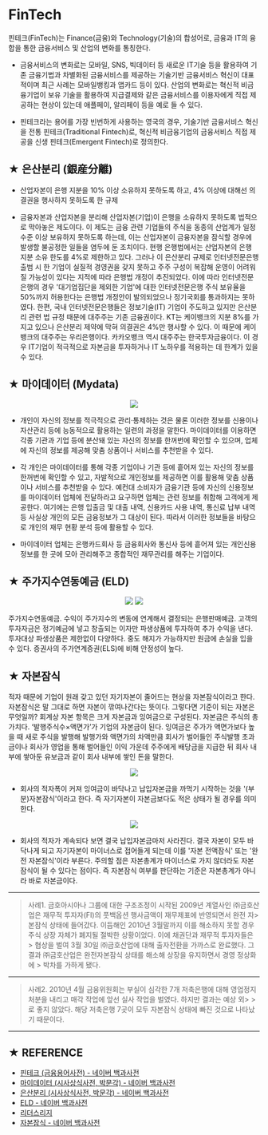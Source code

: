 # FinTech
핀테크(FinTech)는 Finance(금융)와 Technology(기술)의 합성어로, 금융과 IT의 융합을 통한 금융서비스 및 산업의 변화를 통칭한다.

* 금융서비스의 변화로는 모바일, SNS, 빅데이터 등 새로운 IT기술 등을 활용하여 기존 금융기법과 차별화된 금융서비스를 제공하는 기술기반 금융서비스 혁신이 대표적이며 최근 사례는 모바일뱅킹과 앱카드 등이 있다. 산업의 변화로는 혁신적 비금융기업이 보유 기술을 활용하여 지급결제와 같은 금융서비스를 이용자에게 직접 제공하는 현상이 있는데 애플페이, 알리페이 등을 예로 들 수 있다.

* 핀테크라는 용어를 가장 빈번하게 사용하는 영국의 경우, 기술기반 금융서비스 혁신을 전통 핀테크(Traditional Fintech)로, 혁신적 비금융기업의 금융서비스 직접 제공을 신생 핀테크(Emergent Fintech)로 정의한다.

## ★ 은산분리 (銀産分離)
* 산업자본이 은행 지분을 10% 이상 소유하지 못하도록 하고, 4% 이상에 대해선 의결권을 행사하지 못하도록 한 규제

* 금융자본과 산업자본을 분리해 산업자본(기업)이 은행을 소유하지 못하도록 법적으로 막아놓은 제도이다. 이 제도는 금융 관련 기업들의 주식을 동종의 산업계가 일정 수준 이상 보유하지 못하도록 하는데, 이는 산업자본이 금융자본을 잠식할 경우에 발생할 불공정한 일들을 염두에 둔 조치이다. 현행 은행법에서는 산업자본의 은행 지분 소유 한도를 4%로 제한하고 있다. 그러나 이 은산분리 규제로 인터넷전문은행 출범 시 한 기업이 실질적 경영권을 갖지 못하고 주주 구성이 복잡해 운영이 어려워질 가능성이 있다는 지적에 따라 은행법 개정이 추진되었다. 이에 따라 인터넷전문은행의 경우 '대기업집단을 제외한 기업'에 대한 인터넷전문은행 주식 보유율을 50%까지 허용한다는 은행법 개정안이 발의되었으나 정기국회를 통과하지는 못하였다. 한편, 국내 인터넷전문은행들은 정보기술(IT) 기업이 주도하고 있지만 은산분리 관련 법 규정 때문에 대주주는 기존 금융권이다. KT는 케이뱅크의 지분 8%를 가지고 있으나 은산분리 제약에 막혀 의결권은 4%만 행사할 수 있다. 이 때문에 케이뱅크의 대주주는 우리은행이다. 카카오뱅크 역시 대주주는 한국투자금융이다. 이 경우 IT기업이 적극적으로 자본금을 투자하거나 IT 노하우를 적용하는 데 한계가 있을 수 있다.

## ★ 마이데이터 (Mydata)

<p align="center">
<img src="https://post-phinf.pstatic.net/MjAxODA4MjlfMTk4/MDAxNTM1NTAwNDk4OTkz.SPAVXmdQ_8rrx0mFhX1cfHFO7J104OJq3579tD4H5M4g.n9374owo_29DRjs8Wsh9xXAXKqDZxZn-NC5nKOrPl6wg.PNG/2018-08-29_08%3B53%3B47.PNG?type=w1200" >
</p>

* 개인이 자신의 정보를 적극적으로 관리·통제하는 것은 물론 이러한 정보를 신용이나 자산관리 등에 능동적으로 활용하는 일련의 과정을 말한다. 마이데이터를 이용하면 각종 기관과 기업 등에 분산돼 있는 자신의 정보를 한꺼번에 확인할 수 있으며, 업체에 자신의 정보를 제공해 맞춤 상품이나 서비스를 추천받을 수 있다. 

* 각 개인은 마이데이터를 통해 각종 기업이나 기관 등에 흩어져 있는 자신의 정보를 한꺼번에 확인할 수 있고, 자발적으로 개인정보를 제공하면 이를 활용해 맞춤 상품이나 서비스를 추천받을 수 있다. 예컨대 소비자가 금융기관 등에 자신의 신용정보를 마이데이터 업체에 전달하라고 요구하면 업체는 관련 정보를 취합해 고객에게 제공한다. 여기에는 은행 입출금 및 대출 내역, 신용카드 사용 내역, 통신료 납부 내역 등 사실상 개인의 모든 금융정보가 그 대상이 된다. 따라서 이러한 정보들을 바탕으로 개인의 재무 현황 분석 등에 활용할 수 있다. 

* 마이데이터 업체는 은행카드회사 등 금융회사와 통신사 등에 흩어져 있는 개인신용정보를 한 곳에 모아 관리해주고 종합적인 재무관리를 해주는 기업이다.

## ★ 주가지수연동예금 (ELD)

<p align="center">
  <img src="https://user-images.githubusercontent.com/20036523/45585550-393a9500-b921-11e8-8af1-f421015a5363.gif" >
  <img src="https://user-images.githubusercontent.com/20036523/45585551-393a9500-b921-11e8-9766-4d4c42ab9a55.gif" >
</p>

주가지수연동예금. 수익이 주가지수의 변동에 연계해서 결정되는 은행판매예금. 고객의 투자자금은 정기예금에 넣고 창출되는 이자만 파생상품에 투자하여 추가 수익을 낸다. 투자대상 파생상품은 제한없이 다양하다. 중도 해지가 가능하지만 원금에 손실을 입을 수 있다. 증권사의 주가연계증권(ELS)에 비해 안정성이 높다.

## ★ 자본잠식
적자 때문에 기업이 원래 갖고 있던 자기자본이 줄어드는 현상을 자본잠식이라고 한다. 자본잠식은 말 그대로 하면 자본이 깎여나간다는 뜻이다. 그렇다면 기준이 되는 자본은 무엇일까? 회계상 자본 항목은 크게 자본금과 잉여금으로 구성된다. 자본금은 주식의 총 가치다. ‘발행주식수×액면가’가 기업의 자본금이 된다. 잉여금은 주가가 액면가보다 높을 때 새로 주식을 발행해 발행가와 액면가의 차액만큼 회사가 벌어들인 주식발행 초과금이나 회사가 영업을 통해 벌어들인 이익 가운데 주주에게 배당금을 지급한 뒤 회사 내부에 쌓아둔 유보금과 같이 회사 내부에 쌓인 돈을 말한다.

<p align="center">
  <img src="https://ncc-phinf.pstatic.net/20140122_36/1390354354000spgu4_JPEG/5433_1.jpg?type=w646" >
</p>

* 회사의 적자폭이 커져 잉여금이 바닥나고 납입자본금을 까먹기 시작하는 것을 '(부분)자본잠식'이라고 한다. 즉 자기자본이 자본금보다도 적은 상태가 될 경우를 의미한다.

<p align="center">
  <img src="https://ncc-phinf.pstatic.net/20140122_122/1390354369413dUCQv_JPEG/5433_2.jpg?type=w323" >
</p>

* 회사의 적자가 계속되다 보면 결국 납입자본금마저 사라진다. 결국 자본이 모두 바닥나게 되고 자기자본이 마이너스로 접어들게 되는데 이를 '자본 전액잠식' 또는 '완전 자본잠식'이라 부른다. 주의할 점은 자본총계가 마이너스로 가지 않더라도 자본잠식이 될 수 있다는 점이다. 즉 자본잠식 여부를 판단하는 기준은 자본총계가 아니라 바로 자본금이다.

* * *

> 사례1. 금호아시아나 그룹에 대한 구조조정이 시작된 2009년 계열사인 ㈜금호산업은 재무적 투자자(FI)의 풋백옵션 행사금액이 재무제표에 반영되면서 완전 자> 본잠식 상태에 들어갔다. 이듬해인 2010년 3월말까지 이를 해소하지 못할 경우 주식 상장 자체가 폐지될 절박한 상황이었다. 이에 채권단과 재무적 투자자들은 > 협상을 벌여 3월 30일 ㈜금호산업에 대해 출자전환을 가까스로 완료했다. 그 결과 ㈜금호산업은 완전자본잠식 상태를 해소해 상장을 유지하면서 경영 정상화에 > 박차를 가하게 됐다.

* * *

> 사례2. 2010년 4월 금융위원회는 부실이 심각한 7개 저축은행에 대해 영업정지 처분을 내리고 매각 작업에 앞선 실사 작업을 벌였다. 하지만 결과는 예상 외> > 로 좋지 않았다. 해당 저축은행 7곳이 모두 자본잠식 상태에 빠진 것으로 나타났기 때문이다.

* * *

## ★ REFERENCE
* [핀테크 (금융용어사전) - 네이버 백과사전](https://terms.naver.com/entry.nhn?docId=2717871&cid=55594&categoryId=55594)
* [마이데이터 (시사상식사전, 박문각) - 네이버 백과사전](https://terms.naver.com/entry.nhn?docId=5670156&cid=43667&categoryId=43667)
* [은산분리 (시사상식사전, 박문각) - 네이버 백과사전](https://terms.naver.com/entry.nhn?docId=3584290&cid=43667&categoryId=43667)
* [ELD - 네이버 백과사전](https://terms.naver.com/entry.nhn?docId=18370&cid=43659&categoryId=43659)
* [리더스리지 ](http://wvvw.leadersrichplaza.com/fn/fn04.asp)
* [자본잠식 - 네이버 백과사전](https://terms.naver.com/entry.nhn?docId=3571941&cid=58781&categoryId=58781)
